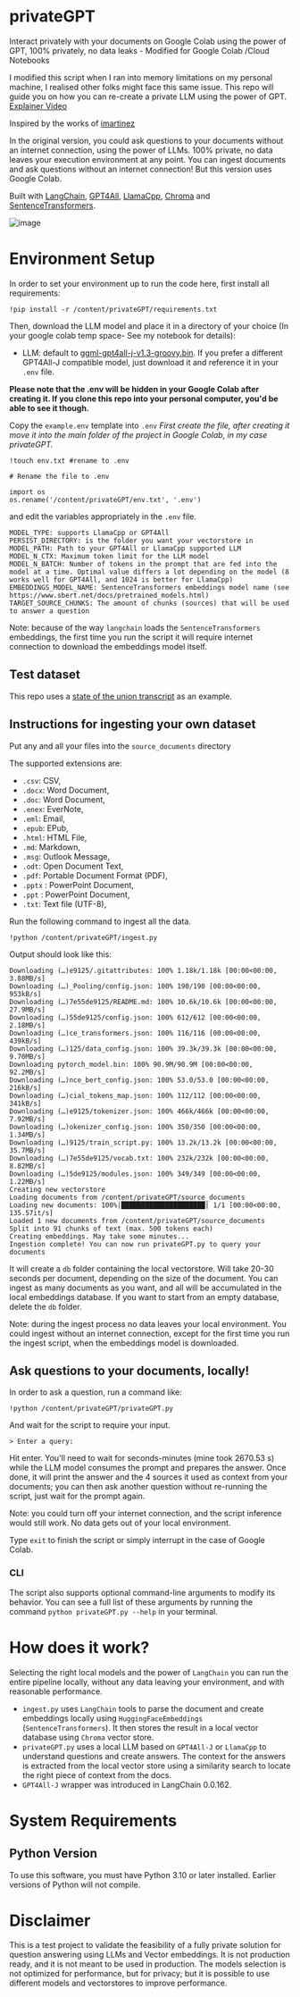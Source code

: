 # privateGPT
Interact privately with your documents on Google Colab using the power of GPT, 100% privately, no data leaks - Modified for Google Colab /Cloud Notebooks

I modified this script when I ran into memory limitations on my personal machine, I realised other folks might face this same issue. This repo will guide you on how you can re-create a private LLM using the power of GPT. [Explainer Video](https://youtu.be/vxUdJO0MoT0)

Inspired by the works of [imartinez](https://github.com/imartinez/privateGPT)

In the original version, you could ask questions to your documents without an internet connection, using the power of LLMs. 100% private, no data leaves your execution environment at any point. You can ingest documents and ask questions without an internet connection! But this version uses Google Colab.

Built with [LangChain](https://github.com/hwchase17/langchain), [GPT4All](https://github.com/nomic-ai/gpt4all), [LlamaCpp](https://github.com/ggerganov/llama.cpp), [Chroma](https://www.trychroma.com/) and [SentenceTransformers](https://www.sbert.net/).

![image](https://github.com/Tolulade-A/privateGPT/assets/22460844/440ea73d-7723-4cbb-8b80-a459ebe233ca)


# Environment Setup
In order to set your environment up to run the code here, first install all requirements:

```shell
!pip install -r /content/privateGPT/requirements.txt
```

Then, download the LLM model and place it in a directory of your choice (In your google colab temp space- See my notebook for details):
- LLM: default to [ggml-gpt4all-j-v1.3-groovy.bin](https://gpt4all.io/models/ggml-gpt4all-j-v1.3-groovy.bin). If you prefer a different GPT4All-J compatible model, just download it and reference it in your `.env` file.

**Please note that the .env will be hidden in your Google Colab after creating it. If you clone this repo into your personal computer, you'd be able to see it though.**

Copy the `example.env` template into `.env`
*First create the file, after creating it move it into the main folder of the project in Google Colab, in my case privateGPT.*

```shell
!touch env.txt #rename to .env

# Rename the file to .env

import os
os.rename('/content/privateGPT/env.txt', '.env')
```
and edit the variables appropriately in the `.env` file.
```
MODEL_TYPE: supports LlamaCpp or GPT4All
PERSIST_DIRECTORY: is the folder you want your vectorstore in
MODEL_PATH: Path to your GPT4All or LlamaCpp supported LLM
MODEL_N_CTX: Maximum token limit for the LLM model
MODEL_N_BATCH: Number of tokens in the prompt that are fed into the model at a time. Optimal value differs a lot depending on the model (8 works well for GPT4All, and 1024 is better for LlamaCpp)
EMBEDDINGS_MODEL_NAME: SentenceTransformers embeddings model name (see https://www.sbert.net/docs/pretrained_models.html)
TARGET_SOURCE_CHUNKS: The amount of chunks (sources) that will be used to answer a question
```

Note: because of the way `langchain` loads the `SentenceTransformers` embeddings, the first time you run the script it will require internet connection to download the embeddings model itself.

## Test dataset
This repo uses a [state of the union transcript](https://github.com/imartinez/privateGPT/blob/main/source_documents/state_of_the_union.txt) as an example.

## Instructions for ingesting your own dataset

Put any and all your files into the `source_documents` directory

The supported extensions are:

   - `.csv`: CSV,
   - `.docx`: Word Document,
   - `.doc`: Word Document,
   - `.enex`: EverNote,
   - `.eml`: Email,
   - `.epub`: EPub,
   - `.html`: HTML File,
   - `.md`: Markdown,
   - `.msg`: Outlook Message,
   - `.odt`: Open Document Text,
   - `.pdf`: Portable Document Format (PDF),
   - `.pptx` : PowerPoint Document,
   - `.ppt` : PowerPoint Document,
   - `.txt`: Text file (UTF-8),

Run the following command to ingest all the data.

```shell
!python /content/privateGPT/ingest.py
```

Output should look like this:

```shell
Downloading (…)e9125/.gitattributes: 100% 1.18k/1.18k [00:00<00:00, 3.88MB/s]
Downloading (…)_Pooling/config.json: 100% 190/190 [00:00<00:00, 953kB/s]
Downloading (…)7e55de9125/README.md: 100% 10.6k/10.6k [00:00<00:00, 27.9MB/s]
Downloading (…)55de9125/config.json: 100% 612/612 [00:00<00:00, 2.18MB/s]
Downloading (…)ce_transformers.json: 100% 116/116 [00:00<00:00, 439kB/s]
Downloading (…)125/data_config.json: 100% 39.3k/39.3k [00:00<00:00, 9.70MB/s]
Downloading pytorch_model.bin: 100% 90.9M/90.9M [00:00<00:00, 92.2MB/s]
Downloading (…)nce_bert_config.json: 100% 53.0/53.0 [00:00<00:00, 216kB/s]
Downloading (…)cial_tokens_map.json: 100% 112/112 [00:00<00:00, 341kB/s]
Downloading (…)e9125/tokenizer.json: 100% 466k/466k [00:00<00:00, 7.92MB/s]
Downloading (…)okenizer_config.json: 100% 350/350 [00:00<00:00, 1.34MB/s]
Downloading (…)9125/train_script.py: 100% 13.2k/13.2k [00:00<00:00, 35.7MB/s]
Downloading (…)7e55de9125/vocab.txt: 100% 232k/232k [00:00<00:00, 8.82MB/s]
Downloading (…)5de9125/modules.json: 100% 349/349 [00:00<00:00, 1.22MB/s]
Creating new vectorstore
Loading documents from /content/privateGPT/source_documents
Loading new documents: 100%|█████████████████████| 1/1 [00:00<00:00, 135.57it/s]
Loaded 1 new documents from /content/privateGPT/source_documents
Split into 91 chunks of text (max. 500 tokens each)
Creating embeddings. May take some minutes...
Ingestion complete! You can now run privateGPT.py to query your documents
```

It will create a `db` folder containing the local vectorstore. Will take 20-30 seconds per document, depending on the size of the document.
You can ingest as many documents as you want, and all will be accumulated in the local embeddings database.
If you want to start from an empty database, delete the `db` folder.

Note: during the ingest process no data leaves your local environment. You could ingest without an internet connection, except for the first time you run the ingest script, when the embeddings model is downloaded.

## Ask questions to your documents, locally!
In order to ask a question, run a command like:

```shell
!python /content/privateGPT/privateGPT.py
```

And wait for the script to require your input.

```plaintext
> Enter a query:
```

Hit enter. You'll need to wait for seconds-minutes (mine took 2670.53 s) while the LLM model consumes the prompt and prepares the answer. Once done, it will print the answer and the 4 sources it used as context from your documents; you can then ask another question without re-running the script, just wait for the prompt again.

Note: you could turn off your internet connection, and the script inference would still work. No data gets out of your local environment.

Type `exit` to finish the script or simply interrupt in the case of Google Colab.


### CLI
The script also supports optional command-line arguments to modify its behavior. You can see a full list of these arguments by running the command ```python privateGPT.py --help``` in your terminal.


# How does it work?
Selecting the right local models and the power of `LangChain` you can run the entire pipeline locally, without any data leaving your environment, and with reasonable performance.

- `ingest.py` uses `LangChain` tools to parse the document and create embeddings locally using `HuggingFaceEmbeddings` (`SentenceTransformers`). It then stores the result in a local vector database using `Chroma` vector store.
- `privateGPT.py` uses a local LLM based on `GPT4All-J` or `LlamaCpp` to understand questions and create answers. The context for the answers is extracted from the local vector store using a similarity search to locate the right piece of context from the docs.
- `GPT4All-J` wrapper was introduced in LangChain 0.0.162.

# System Requirements

## Python Version
To use this software, you must have Python 3.10 or later installed. Earlier versions of Python will not compile.


# Disclaimer
This is a test project to validate the feasibility of a fully private solution for question answering using LLMs and Vector embeddings. It is not production ready, and it is not meant to be used in production. The models selection is not optimized for performance, but for privacy; but it is possible to use different models and vectorstores to improve performance.
